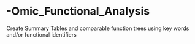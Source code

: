 # -Omic_Functional_Analysis
Create Summary Tables and comparable function trees using key words and/or functional identifiers
